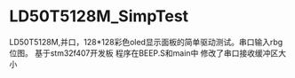 # LD50T5128M_SimpTest
LD50T5128M,并口，128*128彩色oled显示面板的简单驱动测试。串口输入rbg位图。
基于stm32f407开发板  程序在BEEP.S和main中  修改了串口接收缓冲区大小 
